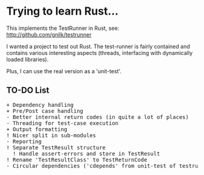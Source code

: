 # Trying to learn Rust...

This implements the TestRunner in Rust, see: http://github.com/gnilk/testrunner

I wanted a project to test out Rust. The test-runner is fairly contained and contains
various interesting aspects (threads, interfacing with dynamically loaded libraries).

Plus, I can use the real version as a 'unit-test'.

## TO-DO List
<pre>
+ Dependency handling
+ Pre/Post case handling
- Better internal return codes (in quite a lot of places)
- Threading for test-case execution
+ Output formatting
! Nicer split in sub-modules
- Reporting
! Separate TestResult structure
  ! Handle assert-errors and store in TestResult
! Rename 'TestResultClass' to TestReturnCode
- Circular dependencies ('cdepends' from unit-test of testrunner)
</pre>
